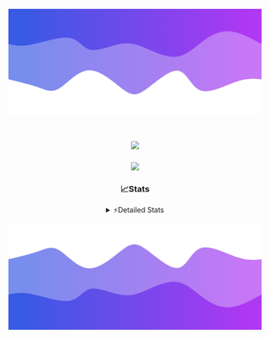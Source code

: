 ![Header](./header.png)
<div align="center">

<h1 align="center">
  <a href="https://git.io/typing-svg">
    <img src="https://readme-typing-svg.herokuapp.com/?lines=Hello,+There!+%F0%9F%91%8B;This+is+chicho.;Owner+on+Ocean;&center=true&size=25">
  </a>
</h1>
  
<p align="center">
  <img src="https://lanyard.cnrad.dev/api/852683595378196480" />
</p>

### 📈Stats
<details>
    <summary> ⚡Detailed Stats</summary>
    <br/>

<!--START_SECTION:waka-->
![Code Time](http://img.shields.io/badge/Code%20Time-863%20hrs%2012%20mins-blue)

![Profile Views](http://img.shields.io/badge/Profile%20Views-2-blue)

**🐱 My GitHub Data** 

> 📦 83.0 kB Used in GitHub's Storage 
 > 
> 🏆 29 Contributions in the Year 2024
 > 
> 🚫 Not Opted to Hire
 > 
> 📜 15 Public Repositories 
 > 
> 🔑 9 Private Repositories 
 > 
**I'm a Night 🦉** 

```text
🌞 Morning                25 commits          ██░░░░░░░░░░░░░░░░░░░░░░░   06.11 % 
🌆 Daytime                67 commits          ████░░░░░░░░░░░░░░░░░░░░░   16.38 % 
🌃 Evening                174 commits         ███████████░░░░░░░░░░░░░░   42.54 % 
🌙 Night                  143 commits         █████████░░░░░░░░░░░░░░░░   34.96 % 
```
📅 **I'm Most Productive on Tuesday** 

```text
Monday                   26 commits          ██░░░░░░░░░░░░░░░░░░░░░░░   06.36 % 
Tuesday                  111 commits         ███████░░░░░░░░░░░░░░░░░░   27.14 % 
Wednesday                81 commits          █████░░░░░░░░░░░░░░░░░░░░   19.80 % 
Thursday                 66 commits          ████░░░░░░░░░░░░░░░░░░░░░   16.14 % 
Friday                   47 commits          ███░░░░░░░░░░░░░░░░░░░░░░   11.49 % 
Saturday                 42 commits          ███░░░░░░░░░░░░░░░░░░░░░░   10.27 % 
Sunday                   36 commits          ██░░░░░░░░░░░░░░░░░░░░░░░   08.80 % 
```


📊 **This Week I Spent My Time On** 

```text
🕑︎ Time Zone: America/Argentina/Buenos_Aires

💬 Programming Languages: 
JavaScript               35 mins             █████████████████████████   100.00 % 

🔥 Editors: 
Cursor                   35 mins             █████████████████████████   100.00 % 

🐱‍💻 Projects: 
Unknown Project          35 mins             █████████████████████████   100.00 % 

💻 Operating System: 
Windows                  35 mins             █████████████████████████   100.00 % 
```

**I Mostly Code in JavaScript** 

```text
JavaScript               8 repos             ██████░░░░░░░░░░░░░░░░░░░   25.81 % 
HTML                     7 repos             ██████░░░░░░░░░░░░░░░░░░░   22.58 % 
Astro                    2 repos             ██░░░░░░░░░░░░░░░░░░░░░░░   06.45 % 
TypeScript               1 repo              █░░░░░░░░░░░░░░░░░░░░░░░░   03.23 % 
SCSS                     1 repo              █░░░░░░░░░░░░░░░░░░░░░░░░   03.23 % 
```




 Last Updated on 12/10/2024 02:43:15 UTC
<!--END_SECTION:waka-->
</details>

![Footer](./footer.png)
